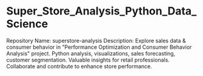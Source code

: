 # Super_Store_Analysis_Python_Data_Science
Repository Name: superstore-analysis  Description: Explore sales data &amp; consumer behavior in "Performance Optimization and Consumer Behavior Analysis" project. Python analysis, visualizations, sales forecasting, customer segmentation. Valuable insights for retail professionals. Collaborate and contribute to enhance store performance.
